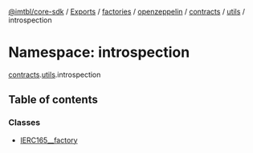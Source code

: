 [@imtbl/core-sdk](../README.md) / [Exports](../modules.md) / [factories](factories.md) / [openzeppelin](factories.openzeppelin.md) / [contracts](factories.openzeppelin.contracts.md) / [utils](factories.openzeppelin.contracts.utils.md) / introspection

# Namespace: introspection

[contracts](factories.openzeppelin.contracts.md).[utils](factories.openzeppelin.contracts.utils.md).introspection

## Table of contents

### Classes

- [IERC165\_\_factory](../classes/factories.openzeppelin.contracts.utils.introspection.IERC165__factory.md)
